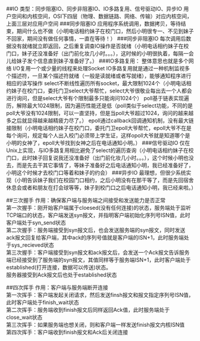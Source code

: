 ##IO
类型：同步阻塞IO、同步非阻塞IO、IO多路复用、信号驱动IO、异步IO
用户空间和内核空间，OSI下四层（物理、数据链路、网络、传输）对应内核空间，上面三层对应用户空间 
###同步阻塞IO 
应用程序系统调用，数据拷贝，等待结束，期间什么也不做（小明电话相约妹子在校门口，然后小明很专一、不见到妹子不回家，期间没有做任何事情，一直在等待！） 
###同步非阻塞IO 
每次调用后数据没有就绪就立即返回，之后重复调查IO操作是否就绪（小明电话相约妹子在校门口，妹子还没准备好（出门前化妆几小时。。。），这时候的小明很执着，每隔一会儿给妹子发个信息直到妹子准备好了。）
###IO多路复用：
整体意思也就是多个网络 I/O复用一个或少量的线程来处理Socket IO多路复用就是通过一种机制监视多个描述符，一旦某个描述符就绪（一般是读就绪或者写就绪），能够通知程序进行相应的读写操作
select不断线性遍历所有socket，最大限制1024个（小明电话相约妹子在校门口，委托门卫select大爷帮忙，select大爷很敬业每出去一个人都会进行询问，但是select大爷有个限制最多只能询问1024个）
poll基于链表实现遍历，解除最大1024限制，因为遍历性能还是低（poll类似于select功能，不同的是poll大爷没有1024限制，可以一直坚持，但是当poll大爷超过1024，询问的越来越多之后就显得越来越精疲力尽了。）
epoll通过callback回调通知机制，没有最大链接限制（小明电话相约妹子在校门口，委托门卫epoll大爷帮忙，epoll大爷不在是每个询问，规定每个人出入校门必须带上学生证，这样opoll大爷就是知道哪个是小明的女神了，epoll大爷找到女神之后在电话通知小明。）
###信号驱动IO
仅在Unix上实现，与IO多路复用相比避免了select的遍历查询（小明电话相约妹子在校门口，此时妹子回复说我还没准备好（出门前化妆几小时。。。），这个时候小明也没去，而是先去干其它事情了，等妹子准备好之后电话通知小明，我已经准备好了，小明这个时候才去校门口等着和妹子的约会）
###异步IO 
最理想，但很少系统实现（小明告诉妹子我们在校园门口相约，之后小明没有在那干等了，而是先回宿舍休息会或者和朋友在打会球等等，妹子到校门口之后电话通知小明，我已经来啦。）


##三次握手
作用：确保客户端与服务端之间接受和发送能力是否正常  
第一次握手：刚开始客户端属于cloesed(没有任何连接)的状态，服务端处于监听TCP端口的状态，客户端发送syn报文，并指明客户端初始化序列号ISN值，此时客户端处于syn_send状态  
第二次握手：服务端接受到syn报文后，也会发送服务端的syn报文，同时发送ack报文回复给客户端，其中ack的序列号值就是客户端的ISN+1，此时服务端处于sys_recieved状态  
第三次握手：客户端接受到syn报文和ack报文后，会发送一个Ack报文告诉服务端已经接受到了服务端的syn报文，其值同样等于服务端ISN+1，此时客户端处于established(打开连接，数据可以传送)状态。  
服务器接受到Ack报文后也处于established状态

##四次挥手
作用：客户端与服务端断开连接  
第一次挥手：客户端发起关闭请求，然后发送finsh报文和报文指定序列号ISN值，此时客户端处于finish_wait状态    
第二次挥手：服务端收到finish报文后同样返回Ack值，此时服务端处于close_wait状态  
第三次挥手：如果服务端也想关闭，则和客户端一样发送finish报文内核ISN值  
第四次挥手：客户端收到finish报文和Ack后关闭连接